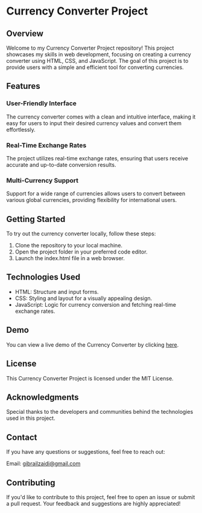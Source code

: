 # Currency Converter Project

## Overview

Welcome to my Currency Converter Project repository! This project showcases my skills in web development, focusing on creating a currency converter using HTML, CSS, and JavaScript. The goal of this project is to provide users with a simple and efficient tool for converting currencies.

## Features

### User-Friendly Interface
The currency converter comes with a clean and intuitive interface, making it easy for users to input their desired currency values and convert them effortlessly.

### Real-Time Exchange Rates
The project utilizes real-time exchange rates, ensuring that users receive accurate and up-to-date conversion results.

### Multi-Currency Support
Support for a wide range of currencies allows users to convert between various global currencies, providing flexibility for international users.

## Getting Started

To try out the currency converter locally, follow these steps:

1. Clone the repository to your local machine.
2. Open the project folder in your preferred code editor.
3. Launch the index.html file in a web browser.

## Technologies Used

- HTML: Structure and input forms.
- CSS: Styling and layout for a visually appealing design.
- JavaScript: Logic for currency conversion and fetching real-time exchange rates.

## Demo

You can view a live demo of the Currency Converter by clicking [here](https://your-demo-link-here.com).

## License

This Currency Converter Project is licensed under the MIT License.

## Acknowledgments

Special thanks to the developers and communities behind the technologies used in this project.

## Contact

If you have any questions or suggestions, feel free to reach out:

Email: gibrailzaidi@gmail.com

## Contributing

If you'd like to contribute to this project, feel free to open an issue or submit a pull request. Your feedback and suggestions are highly appreciated!